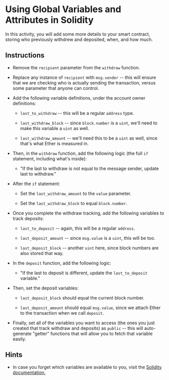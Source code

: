 # Using Global Variables and Attributes in Solidity

In this activity, you will add some more details to your smart contract, storing who previously withdrew and deposited,
when, and how much.

## Instructions

* Remove the `recipient` parameter from the `withdraw` function.

* Replace any instance of `recipient` with `msg.sender` -- this will ensure that we are checking who is actually
  sending the transaction, versus some parameter that anyone can control.

* Add the following variable definitions, under the account owner definitions:

  * `last_to_withdraw` -- this will be a regular `address` type.

  * `last_withdraw_block` -- since `block.number` is a `uint`, we'll need to make this variable a `uint` as well.

  * `last_withdraw_amount` -- we'll need this to be a `uint` as well, since that's what Ether is measured in.

* Then, in the `withdraw` function, add the following logic (the full `if` statement, including what's inside):

  * "If the last to withdraw is not equal to the message sender, update last to withdraw."

* After the `if` statement:

  * Set the `last_withdraw_amount` to the `value` parameter.

  * Set the `last_withdraw_block` to equal `block.number`.

* Once you complete the withdraw tracking, add the following variables to track deposits:

  * `last_to_deposit` -- again, this will be a regular `address`.

  * `last_deposit_amount` -- since `msg.value` is a `uint`, this will be too.

  * `last_deposit_block` -- another `uint` here, since block numbers are also stored that way.

* In the `deposit` function, add the following logic:

  * "If the last to deposit is different, update the `last_to_deposit` variable."

* Then, set the deposit variables:

  * `last_deposit_block` should equal the current block number.

  * `last_deposit_amount` should equal `msg.value`, since we attach Ether to the transaction when we call `deposit`.

* Finally, set all of the variables you want to access (the ones you just created that track withdraw and deposits)
  as `public` -- this will auto-generate "getter" functions that will allow you to fetch that variable easily.

## Hints

* In case you forget which variables are available to you, visit the [Solidity documentation.](https://solidity.readthedocs.io/en/latest/units-and-global-variables.html)
